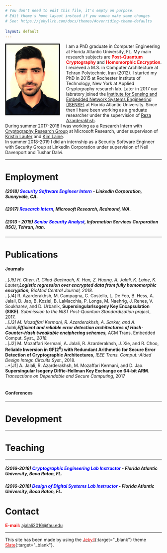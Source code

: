 ```yaml
---
# You don't need to edit this file, it's empty on purpose.
# Edit theme's home layout instead if you wanna make some changes
# See: https://jekyllrb.com/docs/themes/#overriding-theme-defaults

layout: default
---
```


<img src="Amir.jpg" width="170" 
style="float: left; margin-right: 20px; margin-bottom: 10px; border: solid black;">

I am a PhD graduate in Computer Engineering at Florida Atlantic University, FL. My main research subjects are <span style="color:#f00909">**Post-Quantum Cryptography**</span> and <span style="color:#f00909">**Homomorphic Encryption**</span>. <br> 
I recieved a M.S. in Computer Architecture at Tehran Polytechnic, Iran (2012). 
I started my PhD in 2015 at Rochester Institute of Technology, New York at Applied Cryptography research lab. Later in 2017 our labratory joined the [Institute for Sensing and Embedded Network Systems Engineering (ISENSE)](http://isense.fau.edu/) at Florida Atlantic University. Since then I have been working as a graduate researcher under the supervision of [Reza Azarderakhsh](https://faculty.eng.fau.edu/azarderakhsh/). <br>
During summer 2017-2018 I was working as a Research Intern with [Cryptography Research Group](https://www.microsoft.com/en-us/research/group/cryptography-research/) at Microsoft Research, under supervison of [Kristin Lauter](https://www.microsoft.com/en-us/research/people/klauter/) and [Kim Laine](https://www.microsoft.com/en-us/research/people/kilai/).  <br>
In summer 2018-2019 I did an internship as a Security Software Engineer with Security Group at LinkedIn Corporation under supervision of Neil Davenport and Tushar Dalvi.    

* * *

# [](#header-1)Employment

##### (2018) <span style="color:#0000FF">Security Software Engineer Intern</span> - ***LinkedIn Corporation***, Sunnyvale, CA.  
##### (2017) <span style="color:#0000FF">Research Intern</span>, ***Microsoft Research***, Redmond, WA.
##### (2013 - 2015) <span style="color:#0000FF">Senior Security Analyst</span>, ***Information Services Corporation (ISC)***, Tehran, Iran.
* * *


# [](#header-1)Publications

#### [](#header-4)Journals
..*[J5] H. Chen, R. Gilad-Bachrach, K. Han, Z. Huang, A. Jalali, K. Laine, K. Lauter,**Logistic regression over encrypted data from fully homomorphic encryption**, *BioMed Central Journal*, 2018.<br>
..*[J4] R. Azarderakhsh, M. Campagna, C. Costello, L. De Feo, B. Hess, A. Jalali, D. Jao, B. Koziel, B. LaMacchia, P. Longa, M. Naehrig, J.
Renes, V. Soukharev, and D. Urbanik, **SupersingularIsogeny Key Encapsulation (SIKE)**. *Submission to the NIST Post-Quantum Standardization project*, 2017.<br>
..*[J3] M. Mozaffari Kermani, R. Azarderakhsh, A. Sarker, and A. Jalali,**Efficient and reliable error detection architectures of Hash-Counter-Hash tweakable enciphering schemes**,* ACM Trans. Embedded Comput. Syst.*, 2018.<br>
..*[J2] M. Mozaffari Kermani, A. Jalali, R. Azarderakhsh, J. Xie, and R. Choo, **Reliable Inversion in GF($2^{8}$) with Redundant Arithmetic for Secure Error Detection of Cryptographic Architectures**, *IEEE Trans. Comput.-Aided Design Integr. Circuits Syst.*, 2018.<br>
..*[J1] A. Jalali, R. Azarderakhsh, M. Mozaffari Kermani, and D. Jao. **Supersingular Isogeny Diffie-Hellman Key Exchange on 64-bit ARM**. *Transactions on Dependable and Secure Computing*, 2017<br><br>
#### [](#header-4)Conferences

* * *


# [](#header-1)Development

* * *

# [](#header-1)Teaching
* * *

##### (2016-2018) <span style="color:#0000FF">Cryptographic Engineering Lab Instructor</span> - ***Florida Atlantic University***, Boca Raton, FL.  
##### (2016-2018) <span style="color:#0000FF">Design of Digital Systems Lab Instructor</span> - ***Florida Atlantic University***, Boca Raton, FL.  

# [](#header-1)Contact

<span style="color:#f00909">**E-mail:**</span> ajalali2016@fau.edu

* * *

This site has been made by using the [<span style="color:#f00909">Jekyll</span>](https://jekyllrb.com/){:target="_blank"} theme [<span style="color:#f00909">Slate</span>](https://github.com/pages-themes/slate){:target="_blank"}. 







